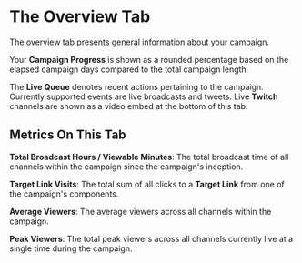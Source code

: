 # The Overview Tab
The overview tab presents general information about your campaign.

Your **Campaign Progress** is shown as a rounded percentage based on the elapsed campaign days compared to the total campaign length.

The **Live Queue** denotes recent actions pertaining to the campaign. Currently supported events are live broadcasts and tweets. Live **Twitch** channels are shown as a video embed at the bottom of this tab.

## Metrics On This Tab
**Total Broadcast Hours / Viewable Minutes**: The total broadcast time of all channels within the campaign since the campaign's inception.

**Target Link Visits**: The total sum of all clicks to a **Target Link** from one of the campaign's components.

**Average Viewers**: The average viewers across all channels within the campaign.

**Peak Viewers**: The total peak viewers across all channels currently live at a single time during the campaign.
